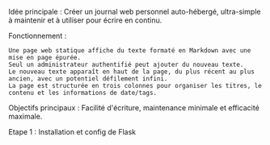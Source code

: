 Idée principale : Créer un journal web personnel auto-hébergé, ultra-simple à maintenir et à utiliser pour écrire en continu.

Fonctionnement :

    Une page web statique affiche du texte formaté en Markdown avec une mise en page épurée.
    Seul un administrateur authentifié peut ajouter du nouveau texte.
    Le nouveau texte apparaît en haut de la page, du plus récent au plus ancien, avec un potentiel défilement infini.
    La page est structurée en trois colonnes pour organiser les titres, le contenu et les informations de date/tags.

Objectifs principaux : Facilité d'écriture, maintenance minimale et efficacité maximale.

Etape 1 : Installation et config de Flask
